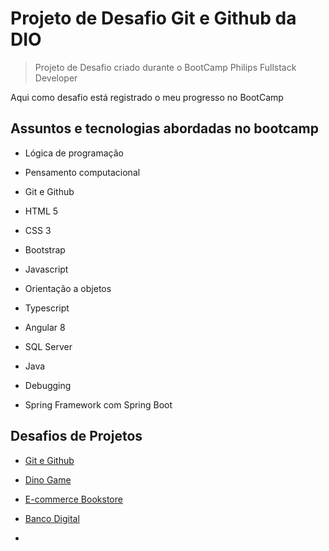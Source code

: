 # Projeto de Desafio Git e Github da DIO

> Projeto de Desafio criado durante o BootCamp Philips Fullstack Developer

Aqui como desafio está registrado o meu progresso no BootCamp

## Assuntos e tecnologias abordadas no bootcamp

- Lógica de programação

- Pensamento computacional

- Git e Github

- HTML 5

- CSS 3

- Bootstrap

- Javascript

- Orientação a objetos

- Typescript

- Angular 8

- SQL Server

- Java

- Debugging

- Spring Framework com Spring Boot

## Desafios de Projetos

- [Git e Github](https://github.com/rodolfoHOk/dio.desafio-git-github)

- [Dino Game](https://github.com/rodolfoHOk/dio.dino-game)

- [E-commerce Bookstore](https://github.com/rodolfoHOk/dio.bookstore-angular-front)

- [Banco Digital](https://github.com/rodolfoHOk/dio.java-banco-digital)

- 
